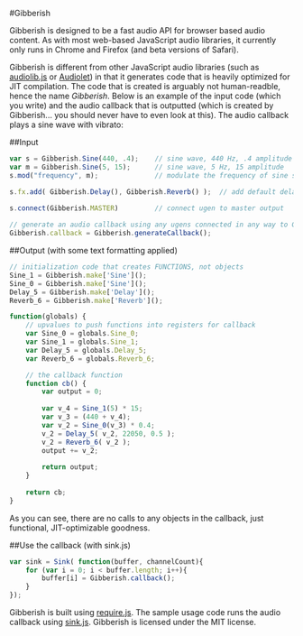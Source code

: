 #Gibberish

Gibberish is designed to be a fast audio API for browser based audio content. As with most web-based JavaScript audio libraries, it currently only runs in Chrome and Firefox (and beta versions of Safari).

Gibberish is different from other JavaScript audio libraries (such as [audiolib.js][audiolib] or [Audiolet][audiolet]) in that it generates code that is heavily optimized for JIT compilation. The code that is created is arguably not human-readble, hence the name _Gibberish_. Below is an example of the input code (which you write) and the audio callback that is outputted (which is created by Gibberish... you should never have to even look at this). The audio callback plays a sine wave with vibrato:

##Input
```javascript
var s = Gibberish.Sine(440, .4); 	// sine wave, 440 Hz, .4 amplitude
var m = Gibberish.Sine(5, 15);		// sine wave, 5 Hz, 15 amplitude
s.mod("frequency", m);				// modulate the frequency of sine s with the output of m

s.fx.add( Gibberish.Delay(), Gibberish.Reverb() );  // add default delay and reverb fx
		
s.connect(Gibberish.MASTER)			// connect ugen to master output

// generate an audio callback using any ugens connected in any way to Gibberish.MASTER
Gibberish.callback = Gibberish.generateCallback();
```

##Output (with some text formatting applied)
```javascript
// initialization code that creates FUNCTIONS, not objects
Sine_1 = Gibberish.make['Sine']();
Sine_0 = Gibberish.make['Sine']();
Delay_5 = Gibberish.make['Delay']();
Reverb_6 = Gibberish.make['Reverb']();

function(globals) {
	// upvalues to push functions into registers for callback
    var Sine_0 = globals.Sine_0;	
    var Sine_1 = globals.Sine_1;
    var Delay_5 = globals.Delay_5;
    var Reverb_6 = globals.Reverb_6;

	// the callback function
    function cb() {
        var output = 0;
        
        var v_4 = Sine_1(5) * 15;
        var v_3 = (440 + v_4);
        var v_2 = Sine_0(v_3) * 0.4;
        v_2 = Delay_5( v_2, 22050, 0.5 );
        v_2 = Reverb_6( v_2 );
        output += v_2;
        
        return output;
    }
    
    return cb;
}
```

As you can see, there are no calls to any objects in the callback, just functional, JIT-optimizable goodness.

##Use the callback (with sink.js)
```javascript
var sink = Sink( function(buffer, channelCount){
    for (var i = 0; i < buffer.length; i++){
		buffer[i] = Gibberish.callback();
    }
});
```

Gibberish is built using [require.js][require]. The sample usage code runs the audio callback using [sink.js][sink]. Gibberish is licensed under the MIT license.

[audiolib]:https://github.com/jussi-kalliokoski/audiolib.js/
[audiolet]:https://github.com/oampo/Audiolet
[require]:http://requirejs.org/
[sink]:https://github.com/jussi-kalliokoski/sink.js/